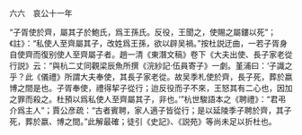 六六　哀公十一年

“子胥使於齊，屬其子於鮑氏，爲王孫氏。反役，王聞之，使賜之屬鏤以死”；《註》：“私使人至齊屬其子，改姓爲王孫，欲以辟吴禍。”按杜説迂曲，一若子胥身自使齊而復别使人至齊屬子者。趙一清《東潛文稿》卷下《大夫出使、長子家老從行説》云：“與杭二丈同觀梁辰魚所撰《浣紗記·伍員寄子》一劇。堇浦曰：‘子識之乎？此《儀禮》所謂大夫奉使，其長子家老從。故吴季札使於齊，長子死，葬於嬴博之間是也。子胥奉使，禮得挈子從行；迨反役而子不來，王怒其有二心也，因加之罪而殺之。杜預以爲私使人至齊屬其子，非也。’”杭世駿語本之《聘禮》：“君弔介爲主人”；賈公彦疏：“古者賓聘，家人適子皆從行；是以延陵季子聘於齊，其子死，葬於嬴、博之間。”此解最確；徒引《史記》、《説苑》等尚未足以折杜也。